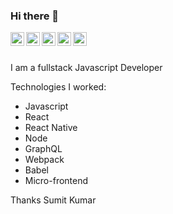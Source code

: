 ### Hi there 👋

<a href="https://www.linkedin.com/in/sumitka194/">
  <img align="left" alt="Sumit Kumar - LinkedIn" width="22px" src="https://cdn.jsdelivr.net/npm/simple-icons@v3/icons/linkedin.svg"/>
</a>
<a href="https://www.instagram.com/iammishrasumit">
  <img align="left" alt="Sumit Kumar - Instagram" width="22px" src="https://cdn.jsdelivr.net/npm/simple-icons@v3/icons/instagram.svg"/>
</a>
<a href="https://twitter.com/SumitMi94">
  <img align="left" alt="Sumit Kumar - Twitter" width="22px" src="https://cdn.jsdelivr.net/npm/simple-icons@v3/icons/twitter.svg"/>
</a>
<a href="https://facebook.com">
  <img align="left" alt="Sumit Kumar - Facebook" width="22px" src="https://cdn.jsdelivr.net/npm/simple-icons@v3/icons/facebook.svg"/>
</a>
<a href="https://medium.com/@sumitka194">
  <img align="left" alt="Sumit Kumar - Medium" width="22px" src="https://cdn.jsdelivr.net/npm/simple-icons@v3/icons/medium.svg" />
</a>
<br />
<br />

I am a fullstack Javascript Developer

Technologies I worked:
- Javascript
- React
- React Native
- Node
- GraphQL
- Webpack
- Babel
- Micro-frontend


Thanks
Sumit Kumar
<!--
**sumit194/sumit194** is a ✨ _special_ ✨ repository because its `README.md` (this file) appears on your GitHub profile.

Here are some ideas to get you started:

- 🔭 I’m currently working on ...
- 🌱 I’m currently learning ...
- 👯 I’m looking to collaborate on ...
- 🤔 I’m looking for help with ...
- 💬 Ask me about ...
- 📫 How to reach me: ...
- 😄 Pronouns: ...
- ⚡ Fun fact: ...
-->
